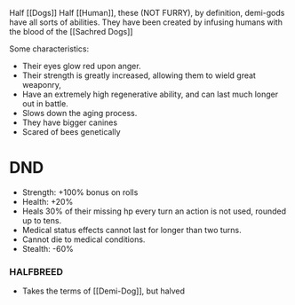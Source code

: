 Half [[Dogs]] Half [[Human]], these (NOT FURRY), by definition, demi-gods have all sorts of abilities.
They have been created by infusing humans with the blood of the [[Sachred Dogs]]

Some characteristics:
- Their eyes glow red upon anger.
- Their strength is greatly increased, allowing them to wield great weaponry,
- Have an extremely high regenerative ability, and can last much longer out in battle.
- Slows down the aging process.
- They have bigger canines
- Scared of bees genetically

# DND
- Strength: +100% bonus on rolls
- Health: +20%
- Heals 30% of their missing hp every turn an action is not used, rounded up to tens.
- Medical status effects cannot last for longer than two turns.
- Cannot die to medical conditions.
- Stealth: -60%

### HALFBREED
- Takes the terms of [[Demi-Dog]], but halved